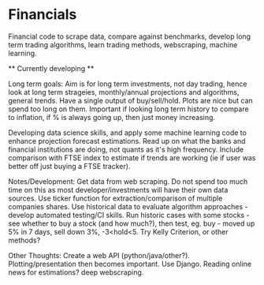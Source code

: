 # Financials
Financial code to scrape data, compare against benchmarks, develop long term trading algorithms, learn trading methods, webscraping, machine learning.

** Currently developing **

Long term goals:
Aim is for long term investments, not day trading, hence look at long term strageies, monthly/annual projections and algorithms, general trends. Have a single output of buy/sell/hold. Plots are nice but can spend too long on them. Important if looking long term history to compare to inflation, if % is always going up, then just money increasing.

Developing data science skills, and apply some machine learning code to enhance projection forecast estimations. Read up on what the banks and financial institutions are doing, not quants as it's high frequency. Include comparison with FTSE index to estimate if trends are working (ie if user was better off just buying a FTSE tracker).

Notes/Development:
Get data from web scraping. Do not spend too much time on this as most developer/investments will have their own data sources. 
Use ticker function for extraction/comparison of multiple companies shares. 
Use historical data to evaluate algorithm approaches - develop automated testing/CI skills. Run historic cases with some stocks - see whether to buy a stock (and how much?), then test, eg. buy - moved up 5% in 7 days, sell down 3%, -3<hold<5. 
Try Kelly Criterion, or other methods?

Other Thoughts:
Create a web API (python/java/other?). Plotting/presentation then becomes important. Use Django.
Reading online news for estimations? deep webscraping. 
